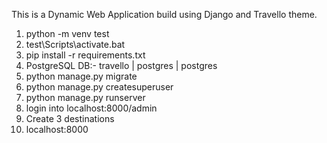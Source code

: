 This is a Dynamic Web Application build using Django and Travello theme.

1. python -m venv test
2. test\Scripts\activate.bat
3. pip install -r requirements.txt
4. PostgreSQL DB:- travello | postgres | postgres
5. python manage.py migrate
6. python manage.py createsuperuser
7. python manage.py runserver
8. login into localhost:8000/admin
9. Create 3 destinations
10. localhost:8000
